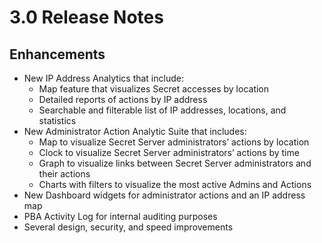 [title]: # (3.0)
[tags]: # (Privileged Behavior Analytics,PBA,Release Notes,Read Me)
[priority]: # (7995)
# 3.0 Release Notes

## Enhancements

* New IP Address Analytics that include:
  * Map feature that visualizes Secret accesses by location
  * Detailed reports of actions by IP address
  * Searchable and filterable list of IP addresses, locations, and statistics
* New Administrator Action Analytic Suite that includes:
  * Map to visualize Secret Server administrators’ actions by location
  * Clock to visualize Secret Server administrators’ actions by time
  * Graph to visualize links between Secret Server administrators and their actions
  * Charts with filters to visualize the most active Admins and Actions
* New Dashboard widgets for administrator actions and an IP address map
* PBA Activity Log for internal auditing purposes
* Several design, security, and speed improvements
